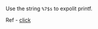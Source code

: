 Use the string `%7$s` to expolit printf.

Ref - [click](https://medium.com/@nikhilh20/format-string-exploit-ccefad8fd66b)